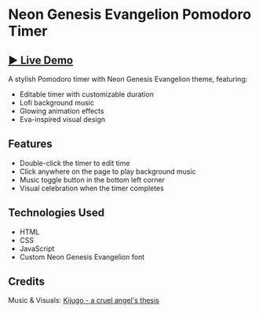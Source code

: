 # Neon Genesis Evangelion Pomodoro Timer

## [▶️ Live Demo](https://Giogianni.github.io/neon-genesis-pomodoro-timer/)

A stylish Pomodoro timer with Neon Genesis Evangelion theme, featuring:

- Editable timer with customizable duration
- Lofi background music
- Glowing animation effects
- Eva-inspired visual design

## Features

- Double-click the timer to edit time
- Click anywhere on the page to play background music
- Music toggle button in the bottom left corner
- Visual celebration when the timer completes

## Technologies Used

- HTML
- CSS
- JavaScript
- Custom Neon Genesis Evangelion font

## Credits

Music & Visuals: [Kijugo - a cruel angel's thesis](https://www.youtube.com/watch?v=pjiKGrLbTE8)
